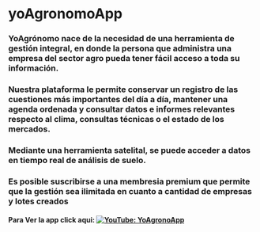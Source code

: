 # yoAgronomoApp
### YoAgrónomo nace de la necesidad de una herramienta de gestión integral, en donde la persona que administra una empresa del sector agro pueda tener fácil acceso a toda su información. 
### Nuestra plataforma le permite conservar un registro de las cuestiones más importantes del día a día, mantener una agenda ordenada y consultar datos e informes relevantes respecto al clima, consultas técnicas o el estado de los mercados. 
### Mediante una herramienta satelital, se puede acceder a datos en tiempo real de análisis de suelo. 
### Es posible suscribirse a una membresia premium que permite que la gestión sea ilimitada en cuanto a cantidad de empresas y lotes creados 
#### Para Ver la app click aqui: [![YouTube: YoAgronoApp](https://upload.wikimedia.org/wikipedia/commons/0/09/YouTube_full-color_icon_%282017%29.svg)](https://www.youtube.com/watch?v=S_I5jHy_bQo)

